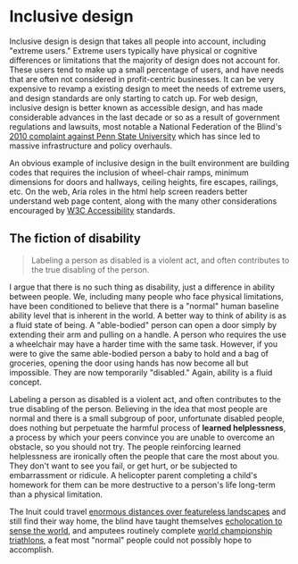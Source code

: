 # Inclusive design

Inclusive design is design that takes all people into account, including "extreme users." Extreme users typically have physical or cognitive differences or limitations that the majority of design does not account for. These users tend to make up a small percentage of users, and have needs that are often not considered in profit-centric businesses. It can be very expensive to revamp a existing design to meet the needs of extreme users, and design standards are only starting to catch up. For web design, inclusive design is better known as accessible design, and has made considerable advances in the last decade or so as a result of government regulations and lawsuits, most notable a National Federation of the Blind's [2010 complaint against Penn State University](https://nfb.org/node/1026) which has since led to massive infrastructure and policy overhauls.

An obvious example of inclusive design in the built environment are building codes that requires the inclusion of wheel-chair ramps, minimum dimensions for doors and hallways, ceiling heights, fire escapes, railings, etc. On the web, Aria roles in the html help screen readers better understand web page content, along with the many other considerations encouraged by [W3C Accessibility](https://www.w3.org/standards/webdesign/accessibility) standards.

## The fiction of disability

> Labeling a person as disabled is a violent act, and often contributes to the true disabling of the person.

I argue that there is no such thing as disability, just a difference in ability between people. We, including many people who face physical limitations, have been conditioned to believe that there is a "normal" human baseline ability level that is inherent in the world. A better way to think of ability is as a fluid state of being. A "able-bodied" person can open a door simply by extending their arm and pulling on a handle. A person who requires the use a wheelchair may have a harder time with the same task. However, if you were to give the same able-bodied person a baby to hold and a bag of groceries, opening the door using hands has now become all but impossible. They are now temporarily "disabled." Again, ability is a fluid concept.

Labeling a person as disabled is a violent act, and often contributes to the true disabling of the person. Believing in the idea that most people are normal and there is a small subgroup of poor, unfortunate disabled people, does nothing but perpetuate the harmful process of **learned helplessness**, a process by which your peers convince you are unable to overcome an obstacle, so you should not try. The people reinforcing learned helplessness are ironically often the people that care the most about you. They don't want to see you fail, or get hurt, or be subjected to embarrassment or ridicule. A helicopter parent completing a child's homework for them can be more destructive to a person's life long-term than a physical limitation.

The Inuit could travel [enormous distances over featureless landscapes](http://www.sensorystudies.org/inuit-orienting-traveling-along-familiar-horizons/) and still find their way home, the blind have taught themselves [echolocation to sense the world](https://www.youtube.com/watch?v=ob-P2a6Mrjs), and amputees routinely complete [world championship triathlons](http://www.scottrigsby.com/ach.html), a feat most "normal" people could not possibly hope to accomplish.


